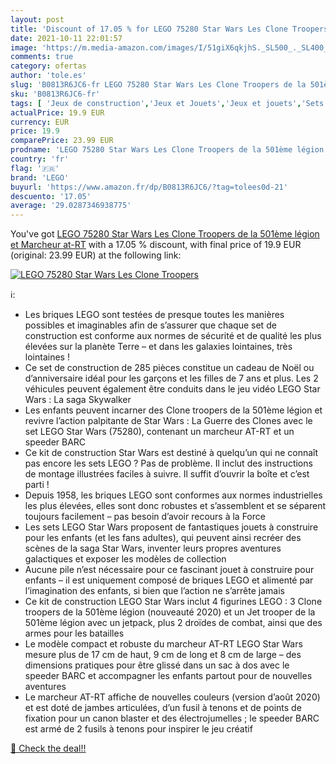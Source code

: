 ```yaml
---
layout: post
title: 'Discount of 17.05 % for LEGO 75280 Star Wars Les Clone Troopers '
date: 2021-10-11 22:01:57
image: 'https://m.media-amazon.com/images/I/51giX6qkjhS._SL500_._SL400_.jpg'
comments: true
category: ofertas
author: 'tole.es'
slug: 'B0813R6JC6-fr LEGO 75280 Star Wars Les Clone Troopers de la 501ème...'
sku: 'B0813R6JC6-fr'
tags: [ 'Jeux de construction','Jeux et Jouets','Jeux et jouets','Sets de jeux de construction','lego', ]
actualPrice: 19.9 EUR
currency: EUR
price: 19.9
comparePrice: 23.99 EUR
prodname: 'LEGO 75280 Star Wars Les Clone Troopers de la 501ème légion et Marcheur at-RT'
country: 'fr'
flag: '🇫🇷'
brand: 'LEGO'
buyurl: 'https://www.amazon.fr/dp/B0813R6JC6/?tag=tolees0d-21'
descuento: '17.05'
average: '29.0287346938775'
---
```


You've got [LEGO 75280 Star Wars Les Clone Troopers de la 501ème légion et Marcheur at-RT](https://www.amazon.fr/dp/B0813R6JC6/?tag=tolees0d-21) with a  17.05 % discount, with final price of 19.9 EUR (original: 23.99 EUR) at the following link:

[![LEGO 75280 Star Wars Les Clone Troopers ](https://m.media-amazon.com/images/I/51giX6qkjhS._SL500_._SL400_.jpg)](https://www.amazon.fr/dp/B0813R6JC6/?tag=tolees0d-21)

ℹ️:

- Les briques LEGO sont testées de presque toutes les manières possibles et imaginables afin de s’assurer que chaque set de construction est conforme aux normes de sécurité et de qualité les plus élevées sur la planète Terre – et dans les galaxies lointaines, très lointaines !
- Ce set de construction de 285 pièces constitue un cadeau de Noël ou d’anniversaire idéal pour les garçons et les filles de 7 ans et plus. Les 2 véhicules peuvent également être conduits dans le jeu vidéo LEGO Star Wars : La saga Skywalker
- Les enfants peuvent incarner des Clone troopers de la 501ème légion et revivre l’action palpitante de Star Wars : La Guerre des Clones avec le set LEGO Star Wars (75280), contenant un marcheur AT-RT et un speeder BARC
- Ce kit de construction Star Wars est destiné à quelqu’un qui ne connaît pas encore les sets LEGO ? Pas de problème. Il inclut des instructions de montage illustrées faciles à suivre. Il suffit d’ouvrir la boîte et c’est parti !
- Depuis 1958, les briques LEGO sont conformes aux normes industrielles les plus élevées, elles sont donc robustes et s’assemblent et se séparent toujours facilement – pas besoin d’avoir recours à la Force
- Les sets LEGO Star Wars proposent de fantastiques jouets à construire pour les enfants (et les fans adultes), qui peuvent ainsi recréer des scènes de la saga Star Wars, inventer leurs propres aventures galactiques et exposer les modèles de collection
- Aucune pile n’est nécessaire pour ce fascinant jouet à construire pour enfants – il est uniquement composé de briques LEGO et alimenté par l’imagination des enfants, si bien que l’action ne s’arrête jamais
- Ce kit de construction LEGO Star Wars inclut 4 figurines LEGO : 3 Clone troopers de la 501ème légion (nouveauté 2020) et un Jet trooper de la 501ème légion avec un jetpack, plus 2 droïdes de combat, ainsi que des armes pour les batailles
- Le modèle compact et robuste du marcheur AT-RT LEGO Star Wars mesure plus de 17 cm de haut, 9 cm de long et 8 cm de large – des dimensions pratiques pour être glissé dans un sac à dos avec le speeder BARC et accompagner les enfants partout pour de nouvelles aventures
- Le marcheur AT-RT affiche de nouvelles couleurs (version d’août 2020) et est doté de jambes articulées, d’un fusil à tenons et de points de fixation pour un canon blaster et des électrojumelles ; le speeder BARC est armé de 2 fusils à tenons pour inspirer le jeu créatif

[🛒 Check the deal!!](https://www.amazon.fr/dp/B0813R6JC6/?tag=tolees0d-21)
